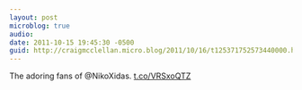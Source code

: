 ```yaml
---
layout: post
microblog: true
audio: 
date: 2011-10-15 19:45:30 -0500
guid: http://craigmcclellan.micro.blog/2011/10/16/t125371752573440000.html
---
```

The adoring fans of @NikoXidas. [t.co/VRSxoQTZ](http://t.co/VRSxoQTZ)
